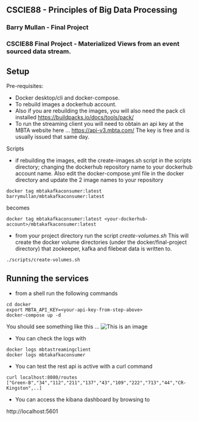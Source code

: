 ## CSCIE88 - Principles of Big Data Processing
### Barry Mullan - Final Project
### CSCIE88 Final Project - Materialized Views from an event sourced data stream. 


## Setup

Pre-requisites: 
- Docker desktop/cli and docker-compose.
- To rebuild images a dockerhub account.
- Also if you are rebuilding the images, you will also need the pack cli installed https://buildpacks.io/docs/tools/pack/
- To run the streaming client you will need to obtain an api key at the MBTA website here ... https://api-v3.mbta.com/ The key is free and is usually issued that same day.

Scripts

- if rebuilding the images, edit the create-images.sh script in the scripts directory; changing the dockerhub repository name to your dockerhub account name. Also edit the docker-compose.yml file in the docker directory and update the 2 image names to your repository
```
docker tag mbtakafkaconsumer:latest barrymullan/mbtakafkaconsumer:latest
```
becomes
```
docker tag mbtakafkaconsumer:latest <your-dockerhub-account>/mbtakafkaconsumer:latest
```
- from your project directory run the script *create-volumes.sh* This will create the docker volume directories (under the docker/final-project directory) that zookeeper, kafka and filebeat data is written to.
```
./scripts/create-volumes.sh
```

## Running the services

- from a shell run the following commands
```
cd docker
export MBTA_API_KEY=<your-api-key-from-step-above>
docker-compose up -d
```
You should see something like this ...
![This is an image](https://raw.githubusercontent.com/bmullan-pivotal/cscie88-final-project/main/doc/docker-compose.jpg)

- You can check the logs with 
```
docker logs mbtastreamingclient
docker logs mbtakafkaconsumer
```

- You can test the rest api is active with a curl command
```
curl localhost:8080/routes
["Green-B","34","112","211","137","43","109","222","713","44","CR-Kingston",..]
```

- You can access the kibana dashboard by browsing to 

http://localhost:5601









